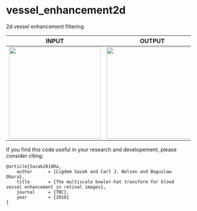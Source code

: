 # vessel_enhancement2d
2d vessel enhancement filtering<br/>

| INPUT | OUTPUT |
| ------------- | ------------- |
| <img src="https://github.com/BoguslawObara/vesselness2d/blob/master/im/retina.png" width="250">  | <img src="https://github.com/BoguslawObara/vesselness2d/blob/master/im/retina_s.png" width="250"> |

If you find this code useful in your research and developement, please consider citing:

    @article{Sazak2018Ra,
        author      = {Cigdem Sazak and Carl J. Nelson and Boguslaw Obara},
        title       = {The multiscale bowler-hat transform for blood vessel enhancement in retinal images},
        journal     = {TBC},
        year        = {2018}
    }
